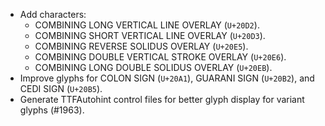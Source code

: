 * Add characters:
  - COMBINING LONG VERTICAL LINE OVERLAY (`U+20D2`).
  - COMBINING SHORT VERTICAL LINE OVERLAY (`U+20D3`).
  - COMBINING REVERSE SOLIDUS OVERLAY (`U+20E5`).
  - COMBINING DOUBLE VERTICAL STROKE OVERLAY (`U+20E6`).
  - COMBINING LONG DOUBLE SOLIDUS OVERLAY (`U+20EB`).
* Improve glyphs for COLON SIGN (`U+20A1`), GUARANI SIGN (`U+20B2`), and CEDI SIGN (`U+20B5`).
* Generate TTFAutohint control files for better glyph display for variant glyphs (#1963).
